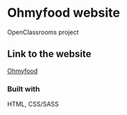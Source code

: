 # Ohmyfood website

OpenClassrooms project

## Link to the website

[Ohmyfood](https://dimterion.github.io/ohmyfood-website/)

### Built with

HTML, CSS/SASS
